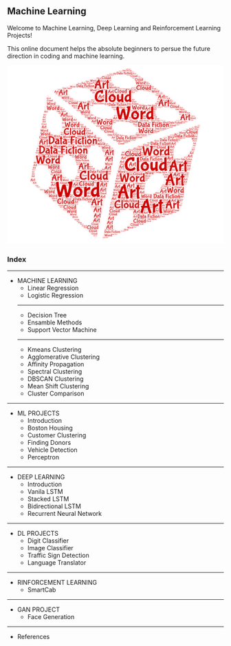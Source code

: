 ## Machine Learning


Welcome to Machine Learning, Deep Learning and Reinforcement Learning Projects!

This online document helps the absolute beginners to persue the future direction in coding and machine learning.


![img](img/df.png)


### Index

----------

- MACHINE LEARNING
    - Linear Regression
    - Logistic Regression
    ----------------
    - Decision Tree
    - Ensamble Methods
    - Support Vector Machine
    -------------
    - Kmeans Clustering
    - Agglomerative Clustering
    - Affinity Propagation
    - Spectral Clustering
    - DBSCAN Clustering
    - Mean Shift Clustering
    - Cluster Comparison

----------

- ML PROJECTS
    - Introduction
    - Boston Housing
    - Customer Clustering
    - Finding Donors
    - Vehicle Detection
    - Perceptron

------------

- DEEP LEARNING
    - Introduction
    - Vanila LSTM
    - Stacked LSTM
    - Bidirectional LSTM
    - Recurrent Neural Network

------------

- DL PROJECTS
    - Digit Classifier
    - Image Classifier
    - Traffic Sign Detection
    - Language Translator

-----------

- RINFORCEMENT LEARNING
    - SmartCab
    
---------

- GAN PROJECT
    - Face Generation
    
-------

- References
        
